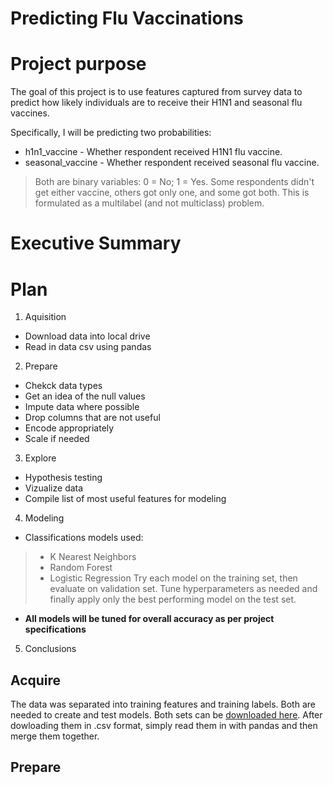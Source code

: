 # Predicting Flu Vaccinations

# Project purpose
The goal of this project is to use features captured from survey data to predict how likely individuals are to receive their H1N1 and seasonal flu vaccines.

Specifically, I will be predicting two probabilities:
- h1n1_vaccine - Whether respondent received H1N1 flu vaccine.
- seasonal_vaccine - Whether respondent received seasonal flu vaccine.
> Both are binary variables: 0 = No; 1 = Yes. Some respondents didn't get either vaccine, others got only one, and some got both. This is formulated as a multilabel (and not multiclass) problem.

# Executive Summary

# Plan
1. Aquisition
  * Download data into local drive
  * Read in data csv using pandas
2. Prepare
  * Chekck data types
  * Get an idea of the null values
  * Impute data where possible
  * Drop columns that are not useful
  * Encode appropriately
  * Scale if needed
3. Explore
  * Hypothesis testing
  * Vizualize data
  * Compile list of most useful features for modeling
4. Modeling
  * Classifications models used:
  > - K Nearest Neighbors
  > - Random Forest
  > - Logistic Regression
Try each model on the training set, then evaluate on validation set. Tune hyperparameters as needed and finally apply only the best performing model on the test set.
- __All models will be tuned for overall accuracy as per project specifications__
5. Conclusions

## Acquire
The data was separated into training features and training labels. Both are needed to create and test models. Both sets can be [downloaded here](https://www.drivendata.org/competitions/66/flu-shot-learning/data/).
After dowloading them in .csv format, simply read them in with pandas and then merge them together.

## Prepare
